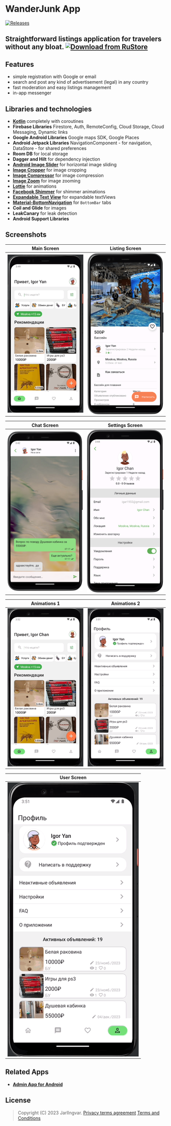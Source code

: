 # WanderJunk App
[![Releases](https://img.shields.io/github/v/release/jarlingvar/wanderjunk-pub.svg)](https://github.com/jarlingvar/wanderjunk-pub/releases/latest)

Straightforward listings application for travelers without any bloat.
[<img src="https://help.rustore.ru/pic/e/d/edc2a045e17e4971c7cca77c7fde4b66.png"
alt="Download from RuStore"
height="80">](https://apps.rustore.ru/app/com.jarlingvar.wanderjunk)
---
## Features
- simple registration with Google or email
- search and post any kind of advertisement (legal) in any country
- fast moderation and easy listings management
- in-app messenger

## Libraries and technologies
- [**Kotlin**](https://github.com/JetBrains/kotlin) completely with coroutines
- **Firebase Libraries** Firestore, Auth, RemoteConfig, Cloud Storage, Cloud Messaging, Dynamic links
- **Google Android Libraries** Google maps SDK, Google Places
- **Android Jetpack Libraries** NavigationComponent - for navigation, DataStore - for shared preferences
- **Room DB** for local storage
- **Dagger and Hilt** for dependency injection
- [**Android Image Slider**](https://github.com/smarteist/Android-Image-Slider) for horizontal image sliding
- [**Image Cropper**](https://github.com/CanHub/Android-Image-Cropper) for image cropping
- [**Image Compressor**](https://github.com/zetbaitsu/Compressor) for image compression
- [**Image Zoom**](https://github.com/jsibbold/zoomage) for image zooming
- [**Lottie**](https://github.com/airbnb/lottie-android) for animations
- [**Facebook Shimmer**](https://github.com/facebookarchive/shimmer-android) for shimmer animations
- [**Expandable Text View**](https://github.com/Manabu-GT/ExpandableTextView) for expandable textViews
- [**Material-BottomNavigation**](https://github.com/sephiroth74/Material-BottomNavigation) for `BottomBar` tabs
- **Coil and Glide** for images
- **LeakCanary** for leak detection
- **Android Support Libraries**

## Screenshots
|               Main Screen               |                 Listing Screen                  |
|:---------------------------------------:|:-----------------------------------------------:|
| ![Main](/images/main-anim.gif?raw=true) | <img src="/images/listing-min.png" width="412"> |

|              Chat Screen               |                Settings Screen                 |
|:--------------------------------------:|:----------------------------------------------:|
| ![Chat](/images/chat-min.png?raw=true) | ![Settings](/images/settings-min.png?raw=true) |

|                        Animations 1                        |                           Animations 2                           |
|:----------------------------------------------------------:|:----------------------------------------------------------------:|
| ![Animations](/images/main-listing-main-anim.gif?raw=true) | ![Animations](/images/profile-settings-review-anim.gif?raw=true) |

|                        User Screen                         |
|:----------------------------------------------------------:|
| ![User](/images/profile-settings-review-anim.gif?raw=true) |

## Related Apps
- [**Admin App for Android**](https://github.com/jarlingvar/admin-android)

## License
> Copyright (C) 2023 JarlIngvar.
> [Privacy terms agreement](https://jarlingvar.github.io/wanderjunk-pub/privacy/en/privacy.html)
> [Terms and Conditions](https://jarlingvar.github.io/wanderjunk-pub/terms/en/terms.html)


